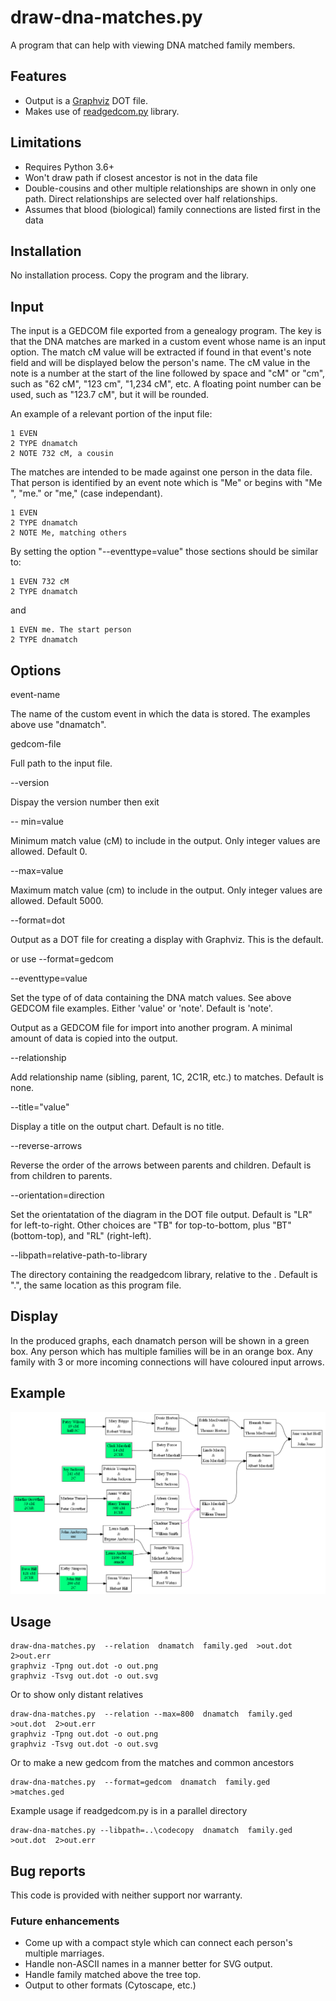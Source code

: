 # draw-dna-matches.py

A program that can help with viewing DNA matched family members.

## Features

- Output is a [Graphviz](https://graphviz.org) DOT file.
- Makes use of [readgedcom.py](https://github.com/johnandrea/readgedcom) library.

## Limitations

- Requires Python 3.6+
- Won't draw path if closest ancestor is not in the data file
- Double-cousins and other multiple relationships are shown in only one path. Direct relationships are selected over half relationships.
- Assumes that blood (biological) family connections are listed first in the data

## Installation

No installation process. Copy the program and the library.

## Input

The input is a GEDCOM file exported from a genealogy program. The key is that the DNA matches are marked in a custom event whose name is an input option. The match cM value will be extracted if found in that event's note field and will be
displayed below the person's name. The cM value in the note is a number at the start of the line followed by space and "cM" or "cm", such as "62 cM", "123 cm", "1,234 cM", etc. A floating point number can be used, such as "123.7 cM", but it will be rounded.

An example of a relevant portion of the input file:

```
1 EVEN
2 TYPE dnamatch
2 NOTE 732 cM, a cousin
```

The matches are intended to be made against one person in the data file. That person
is identified by an event note which is "Me" or begins with "Me ", "me." or "me," (case independant).

```
1 EVEN
2 TYPE dnamatch
2 NOTE Me, matching others
```

By setting the option "--eventtype=value" those sections should be similar to:

```
1 EVEN 732 cM
2 TYPE dnamatch
```

and

```
1 EVEN me. The start person
2 TYPE dnamatch
```

## Options

event-name

The name of the custom event in which the data is stored. The examples above use "dnamatch".

gedcom-file

Full path to the input file.

--version 

Dispay the version number then exit

-- min=value

Minimum match value (cM) to include in the output. Only integer values are allowed. Default 0.

--max=value

Maximum match value (cm) to include in the output. Only integer values are allowed. Default 5000.

--format=dot

Output as a DOT file for creating a display with Graphviz. This is the default.

or use
--format=gedcom

--eventtype=value

Set the type of of data containing the DNA match values. See above GEDCOM file examples. Either 'value' or 'note'. Default is 'note'.

Output as a GEDCOM file for import into another program. A minimal amount of data is copied into the output. 

--relationship

Add relationship name (sibling, parent, 1C, 2C1R, etc.) to matches. Default is none.

--title="value"

Display a title on the output chart. Default is no title.

--reverse-arrows

Reverse the order of the arrows between parents and children. Default is from children to parents.

--orientation=direction

Set the orientatation of the diagram in the DOT file output. Default is "LR" for left-to-right.
Other choices are "TB" for top-to-bottom, plus "BT" (bottom-top), and "RL" (right-left).

--libpath=relative-path-to-library

The directory containing the readgedcom library, relative to the . Default is ".", the same location as this program file.


## Display

In the produced graphs, each dnamatch person will be shown in a green box. Any person which has multiple families will be in an orange box. Any family with 3 or more incoming connections will have coloured input arrows.

## Example

![Example tree](test-data/test-family.png)

## Usage

```
draw-dna-matches.py  --relation  dnamatch  family.ged  >out.dot  2>out.err
graphviz -Tpng out.dot -o out.png
graphviz -Tsvg out.dot -o out.svg
```

Or to show only distant relatives
```
draw-dna-matches.py  --relation --max=800  dnamatch  family.ged  >out.dot  2>out.err
graphviz -Tpng out.dot -o out.png
graphviz -Tsvg out.dot -o out.svg
```

Or to make a new gedcom from the matches and common ancestors

```
draw-dna-matches.py  --format=gedcom  dnamatch  family.ged  >matches.ged
```

Example usage if readgedcom.py is in a parallel directory

```
draw-dna-matches.py --libpath=..\codecopy  dnamatch  family.ged  >out.dot  2>out.err
```

## Bug reports

This code is provided with neither support nor warranty.

### Future enhancements

- Come up with a compact style which can connect each person's multiple marriages.
- Handle non-ASCII names in a manner better for SVG output.
- Handle family matched above the tree top.
- Output to other formats (Cytoscape, etc.)
